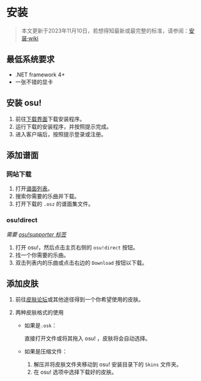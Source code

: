 # 安装

> 本文更新于2023年11月10日，若想得知最新或最完整的标准，请参阅：[安装·wiki](https://osu.ppy.sh/wiki/zh/Client/Installation)

## 最低系统要求

- .NET framework 4+
- 一张不错的显卡

## 安装 osu!

1. 前往[下载界面](https://osu.ppy.sh/home/download)下载安装程序。
2. 运行下载的安装程序，并按照提示完成。
3. 进入客户端后，按照提示登录或注册。

## 添加谱面

### 网站下载

1. 打开[谱面列表](https://osu.ppy.sh/beatmapsets)。
2. 搜索你需要的乐曲并下载。
3. 打开下载的 `.osz` 的谱面集文件。

### osu!direct

*需要  [osu!supporter 标签](https://osu.ppy.sh/wiki/zh/osu%21supporter)*

1. 打开 osu!，然后点击主页右侧的 `osu!direct` 按钮。
2. 找一个你需要的乐曲。
3. 双击列表内的乐曲或点击右边的 `Download` 按钮以下载。

## 添加皮肤

1. 前往[皮肤论坛](https://osu.ppy.sh/community/forums/15)或其他途径得到一个你希望使用的皮肤。

2. 两种皮肤格式的使用

    - 如果是`.osk`：

        直接打开文件或将其拖入 osu! ，皮肤将会自动选择。

    - 如果是压缩文件：
        1. 解压并将皮肤文件夹移动到 osu! 安装目录下的 `Skins` 文件夹。
        2. 在 osu! 选项中选择下载好的皮肤。